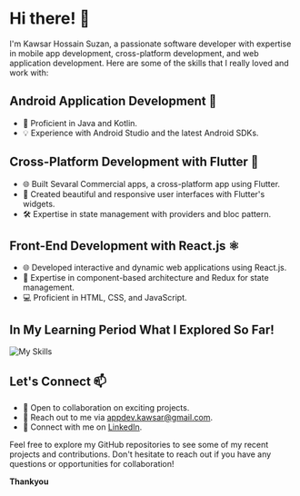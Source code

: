 # Hi there! 👋

I'm Kawsar Hossain Suzan, a passionate software developer with expertise in mobile app development, cross-platform development, and web application development. Here are some of the skills that I really loved and work with:

## Android Application Development 📱

- 🌟 Proficient in Java and Kotlin.
- 💡 Experience with Android Studio and the latest Android SDKs.

## Cross-Platform Development with Flutter 💙

- 🌐 Built Sevaral Commercial apps, a cross-platform app using Flutter.
- 🎨 Created beautiful and responsive user interfaces with Flutter's widgets.
- 🛠️ Expertise in state management with providers and bloc pattern.

## Front-End Development with React.js ⚛️

- 🌐 Developed interactive and dynamic web applications using React.js.
- 🎯 Expertise in component-based architecture and Redux for state management.
- 💻 Proficient in HTML, CSS, and JavaScript.

## In My Learning Period What I Explored So Far!
![My Skills](https://skillicons.dev/icons?i=androidstudio,vscode,idea,kotlin,java,reactivex,dart,flutter,html,css,sass,js,ts,react,redux,nextjs,bootstrap,tailwind,materialui,nodejs,express,nestjs,php,laravel,sqlite,mysql,mongodb,git,github,gitlab,ae,xd,figma,ai,photoshop,blender&theme=light)

## Let's Connect 📫

- 👥 Open to collaboration on exciting projects.
- 📧 Reach out to me via appdev.kawsar@gmail.com.
- 💬 Connect with me on  [LinkedIn](https://www.linkedin.com/in/khsuzan/).

Feel free to explore my GitHub repositories to see some of my recent projects and contributions. Don't hesitate to reach out if you have any questions or opportunities for collaboration!

**Thankyou**
